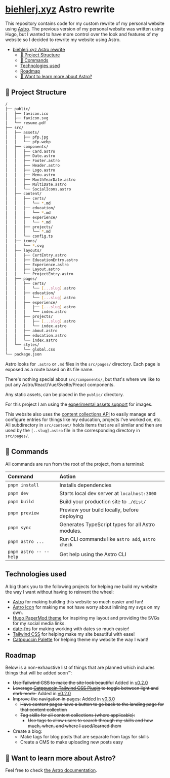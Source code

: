 # [biehlerj.xyz](https://biehlerj.github.io) Astro rewrite

This repository contains code for my custom rewrite of my personal website using [Astro](https://astro.build). The previous version of my personal website was written using Hugo, but I wanted to have more control over the look and features of my website so I decided to rewrite my website using Astro.

- [biehlerj.xyz Astro rewrite](#biehlerjxyz-astro-rewrite)
  - [🚀 Project Structure](#-project-structure)
  - [🧞 Commands](#-commands)
  - [Technologies used](#technologies-used)
  - [Roadmap](#roadmap)
  - [👀 Want to learn more about Astro?](#-want-to-learn-more-about-astro)

## 🚀 Project Structure

```sh
/
├── public/
│   ├── favicon.ico
│   ├── favicon.svg
│   └── resume.pdf
├── src/
│   ├── assets/
│   │   ├── pfp.jpg
│   │   └── pfp.webp
│   ├── components/
│   │   ├── Card.astro
│   │   ├── Date.astro
│   │   ├── Footer.astro
│   │   ├── Header.astro
│   │   ├── Logo.astro
│   │   ├── Menu.astro
│   │   ├── MonthYearDate.astro
│   │   ├── MultiDate.astro
│   │   └── SocialIcons.astro
│   ├── content/
│   │   ├── certs/
│   │   │   └── *.md
│   │   ├── education/
│   │   │   └── *.md
│   │   ├── experience/
│   │   │   └── *.md
│   │   ├── projects/
│   │   │   └── *.md
│   │   └── config.ts
│   ├── icons/
│   │   └── *.svg
│   ├── layouts/
│   │   ├── CertEntry.astro
│   │   ├── EducationEntry.astro
│   │   ├── Experience.astro
│   │   ├── Layout.astro
│   │   └── ProjectEntry.astro
│   ├── pages/
│   │   ├── certs/
│   │   │   └── [...slug].astro
│   │   ├── education/
│   │   │   └── [...slug].astro
│   │   ├── experience/
│   │   │   ├── [...slug].astro
│   │   │   └── index.astro
│   │   ├── projects/
│   │   │   ├── [...slug].astro
│   │   │   └── index.astro
│   │   ├── about.astro
│   │   ├── education.astro
│   │   └── index.astro
│   └── styles/
│       └── global.css
└── package.json
```

Astro looks for `.astro` or `.md` files in the `src/pages/` directory. Each page is exposed as a route based on its file name.

There's nothing special about `src/components/`, but that's where we like to put any Astro/React/Vue/Svelte/Preact components.

Any static assets, can be placed in the `public/` directory.

For this project I am using the [experimental assets support](https://docs.astro.build/en/guides/assets/) for images.

This website also uses the [content collections API](https://docs.astro.build/en/guides/content-collections/) to easily manage and configure entries for things like my education, projects I've worked on, etc. All subdirectory in `src/content/` holds items that are all similar and then are used by the `[..slug].astro` file in the corresponding directory in `src/pages/`.

## 🧞 Commands

All commands are run from the root of the project, from a terminal:

| Command                | Action                                            |
| :--------------------- | :------------------------------------------------ |
| `pnpm install`         | Installs dependencies                             |
| `pnpm dev`             | Starts local dev server at `localhost:3000`       |
| `pnpm build`           | Build your production site to `./dist/`           |
| `pnpm preview`         | Preview your build locally, before deploying      |
| `pnpm sync`            | Generates TypeScript types for all Astro modules. |
| `pnpm astro ...`       | Run CLI commands like `astro add`, `astro check`  |
| `pnpm astro -- --help` | Get help using the Astro CLI                      |

## Technologies used

A big thank you to the following projects for helping me build my website the way I want without having to reinvent the wheel:

- [Astro](https://astro.build) for making building this website so much easier and fun!
- [Astro Icon](https://github.com/natemoo-re/astro-icon) for making me not have worry about inlining my svgs on my own.
- [Hugo PaperMod theme](https://github.com/adityatelange/hugo-PaperMod) for inspiring my layout and providing the SVGs for my social media links.
- [date-fns](https://github.com/date-fns/date-fns) for making working with dates so much easier!
- [Tailwind CSS](https://tailwindcss.com/) for helping make my site beautiful with ease!
- [Catppuccin Palette](https://github.com/catppuccin/palette) for helping theme my website the way I want!

## Roadmap

Below is a non-exhaustive list of things that are planned which includes things that will be added soon&trade;:

- ~~Use Tailwind CSS to make the site look beautiful~~ Added in [v0.2.0](https://github.com/biehlerj/biehlerj.xyz/releases/tag/v0.2.0)
- ~~Leverage [Catppuccin Tailwind CSS Plugin](https://github.com/catppuccin/tailwindcss) to toggle between light and dark mode.~~ Added in [v0.2.0](https://github.com/biehlerj/biehlerj.xyz/releases/tag/v0.2.0)
- ~~Improve the navigation in pages:~~ Added in [v0.3.0](https://github.com/biehlerj/biehlerj.xyz/releases/tag/v0.3.0)
  - ~~Have content pages have a button to go back to the landing page for that content collection~~
  - ~~Tag skills for all content collections (where applicable):~~
    - ~~Use tags to allow users to search through my skills and how much, when, and where I used/learned them~~
- Create a blog:
  - Make tags for blog posts that are separate from tags for skills
  - Create a CMS to make uploading new posts easy

## 👀 Want to learn more about Astro?

Feel free to check [the Astro documentation](https://docs.astro.build).
